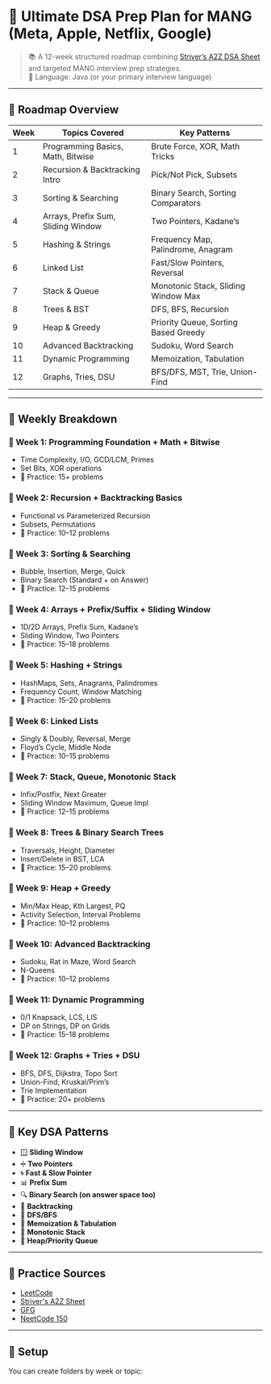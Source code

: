 # 🚀 Ultimate DSA Prep Plan for MANG (Meta, Apple, Netflix, Google)

> 📚 A 12-week structured roadmap combining [Striver’s A2Z DSA Sheet](https://takeuforward.org/strivers-a2z-dsa-course/strivers-a2z-dsa-course-sheet-2) and targeted MANG interview prep strategies.  
> 🧠 Language: Java (or your primary interview language)

---

## 🧭 Roadmap Overview

| Week | Topics Covered | Key Patterns |
|------|----------------|--------------|
| 1 | Programming Basics, Math, Bitwise | Brute Force, XOR, Math Tricks |
| 2 | Recursion & Backtracking Intro | Pick/Not Pick, Subsets |
| 3 | Sorting & Searching | Binary Search, Sorting Comparators |
| 4 | Arrays, Prefix Sum, Sliding Window | Two Pointers, Kadane’s |
| 5 | Hashing & Strings | Frequency Map, Palindrome, Anagram |
| 6 | Linked List | Fast/Slow Pointers, Reversal |
| 7 | Stack & Queue | Monotonic Stack, Sliding Window Max |
| 8 | Trees & BST | DFS, BFS, Recursion |
| 9 | Heap & Greedy | Priority Queue, Sorting Based Greedy |
|10 | Advanced Backtracking | Sudoku, Word Search |
|11 | Dynamic Programming | Memoization, Tabulation |
|12 | Graphs, Tries, DSU | BFS/DFS, MST, Trie, Union-Find |

---

## 📌 Weekly Breakdown

### 📅 Week 1: Programming Foundation + Math + Bitwise
- Time Complexity, I/O, GCD/LCM, Primes
- Set Bits, XOR operations
- 🧪 Practice: 15+ problems

### 📅 Week 2: Recursion + Backtracking Basics
- Functional vs Parameterized Recursion
- Subsets, Permutations
- 🧪 Practice: 10–12 problems

### 📅 Week 3: Sorting & Searching
- Bubble, Insertion, Merge, Quick
- Binary Search (Standard + on Answer)
- 🧪 Practice: 12–15 problems

### 📅 Week 4: Arrays + Prefix/Suffix + Sliding Window
- 1D/2D Arrays, Prefix Sum, Kadane’s
- Sliding Window, Two Pointers
- 🧪 Practice: 15–18 problems

### 📅 Week 5: Hashing + Strings
- HashMaps, Sets, Anagrams, Palindromes
- Frequency Count, Window Matching
- 🧪 Practice: 15–20 problems

### 📅 Week 6: Linked Lists
- Singly & Doubly, Reversal, Merge
- Floyd’s Cycle, Middle Node
- 🧪 Practice: 10–15 problems

### 📅 Week 7: Stack, Queue, Monotonic Stack
- Infix/Postfix, Next Greater
- Sliding Window Maximum, Queue Impl
- 🧪 Practice: 12–15 problems

### 📅 Week 8: Trees & Binary Search Trees
- Traversals, Height, Diameter
- Insert/Delete in BST, LCA
- 🧪 Practice: 15–20 problems

### 📅 Week 9: Heap + Greedy
- Min/Max Heap, Kth Largest, PQ
- Activity Selection, Interval Problems
- 🧪 Practice: 10–12 problems

### 📅 Week 10: Advanced Backtracking
- Sudoku, Rat in Maze, Word Search
- N-Queens
- 🧪 Practice: 10–12 problems

### 📅 Week 11: Dynamic Programming
- 0/1 Knapsack, LCS, LIS
- DP on Strings, DP on Grids
- 🧪 Practice: 15–18 problems

### 📅 Week 12: Graphs + Tries + DSU
- BFS, DFS, Dijkstra, Topo Sort
- Union-Find, Kruskal/Prim’s
- Trie Implementation
- 🧪 Practice: 20+ problems

---

## 🎯 Key DSA Patterns

- 🪟 **Sliding Window**
- ➗ **Two Pointers**
- 🌀 **Fast & Slow Pointer**
- 📊 **Prefix Sum**
- 🔍 **Binary Search (on answer space too)**
- 🎲 **Backtracking**
- 🌳 **DFS/BFS**
- 🧠 **Memoization & Tabulation**
- 🔁 **Monotonic Stack**
- 🧺 **Heap/Priority Queue**

---

## 🧪 Practice Sources

- [LeetCode](https://leetcode.com)
- [Striver's A2Z Sheet](https://takeuforward.org/strivers-a2z-dsa-course/strivers-a2z-dsa-course-sheet-2)
- [GFG](https://geeksforgeeks.org)
- [NeetCode 150](https://neetcode.io)

---

## 🔧 Setup

You can create folders by week or topic:

